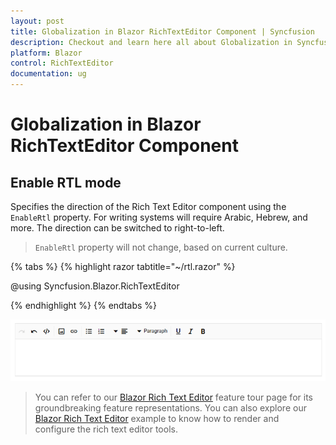```yaml
---
layout: post
title: Globalization in Blazor RichTextEditor Component | Syncfusion
description: Checkout and learn here all about Globalization in Syncfusion Blazor RichTextEditor component and more.
platform: Blazor
control: RichTextEditor
documentation: ug
---
```


# Globalization in Blazor RichTextEditor Component

## Enable RTL mode 

Specifies the direction of the Rich Text Editor component using the `EnableRtl` property. For writing systems will require Arabic, Hebrew, and more. The direction can be switched to right-to-left.

> `EnableRtl` property will not change, based on current culture.

{% tabs %}
{% highlight razor tabtitle="~/rtl.razor" %}

@using Syncfusion.Blazor.RichTextEditor

<SfRichTextEditor EnableRtl="true" />

{% endhighlight %}
{% endtabs %}

![Right to Left in Blazor RichTextEditor](./images/blazor-richtexteditor-right-to-left.png)

> You can refer to our [Blazor Rich Text Editor](https://www.syncfusion.com/blazor-components/blazor-wysiwyg-rich-text-editor) feature tour page for its groundbreaking feature representations. You can also explore our [Blazor Rich Text Editor](https://blazor.syncfusion.com/demos/rich-text-editor/overview?theme=bootstrap4) example to know how to render and configure the rich text editor tools.